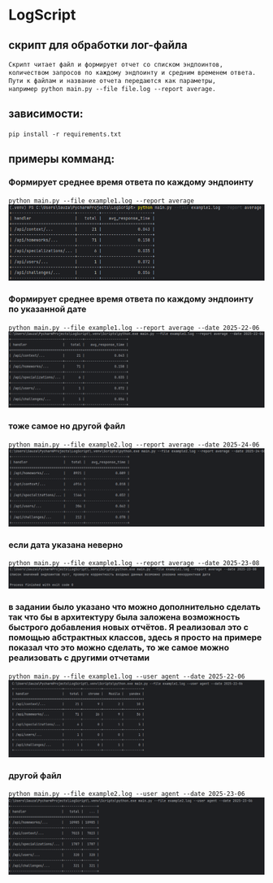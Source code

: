 # LogScript
## скрипт для обработки лог-файла

```
Скрипт читает файл и формирует отчет со списком эндпоинтов, 
количеством запросов по каждому эндпоинту и средним временем ответа. 
Пути к файлам и название отчета передаются как параметры, 
например python main.py --file file.log --report average.
```
## зависимости:
`pip install -r requirements.txt`


## примеры комманд:
### Формирует среднее время ответа по каждому эндпоинту
`python main.py --file example1.log --report average`
![img1.PNG](screenshots/img1.PNG)
### Формирует среднее время ответа по каждому эндпоинту по указанной дате
`python main.py --file example1.log --report average --date 2025-22-06`
![img2.PNG](screenshots/img2.PNG)
### тоже самое но другой файл
`python main.py --file example2.log --report average --date 2025-24-06`
![img3.PNG](screenshots/img3.PNG)
### если дата указана неверно 
`python main.py --file example1.log --report average --date 2025-23-08`
![img4.PNG](screenshots/img4.PNG)
### в задании было указано что можно дополнительно сделать так что бы в архитектуру была заложена возможность быстрого добавления новых отчётов. Я реализовал это с помощью абстрактных классов, здесь я просто на примере показал что это можно сделать, то же самое можно реализовать с другими отчетами
`python main.py --file example1.log --user agent --date 2025-22-06`
![img8.PNG](screenshots/img8.PNG)
### другой файл
`python main.py --file example2.log --user agent --date 2025-23-06`
![img7.PNG](screenshots/img7.PNG)

